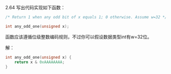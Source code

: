 2.64 写出代码实现如下函数：
```c
/* Return 1 when any odd bit of x equals 1; 0 otherwise. Assume w=32 */

int any_odd_one(unsigned x);
```
函数应该遵循位级整数编码规则，不过你可以假设数据类型int有w=32位。

解：
```c
int any_odd_one(unsigned x) {
    return x & 0xAAAAAAAA;
}
```
